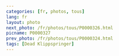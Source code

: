 ```yaml
---
categories: [fr, photos, tous]
lang: fr
layout: photo
next_photo: /fr/photos/tous/P0000326.html
picname: P0000327
prev_photo: /fr/photos/tous/P0000324.html
tags: [Dead Klippspringer]
---
```

